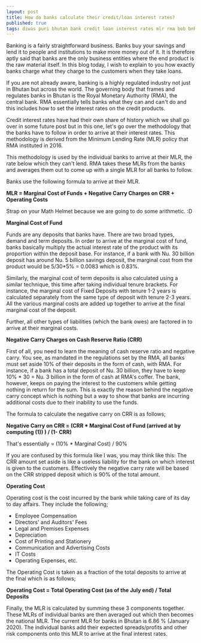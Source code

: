 ```yaml
---
layout: post
title: How do banks calculate their credit/loan interest rates?
published: true
tags: diwas puri bhutan bank credit loan interest rates mlr rma bob bnb dpnb tbank bdb
---
```


Banking is a fairly straightforward business. Banks buy your savings and lend it to people and institutions to make more money out of it. It is therefore aptly said that banks are the only business entities where the end product is the raw material itself. In this blog today, I wish to explain to you how exactly banks charge what they charge to the customers when they take loans.

If you are not already aware, banking is a highly regulated industry not just in Bhutan but across the world. The governing body that frames and regulates banks in Bhutan is the Royal Monetary Authority (RMA), the central bank. RMA essentially tells banks what they can and can't do and this includes how to set the interest rates on the credit products.

Credit interest rates have had their own share of history which we shall go over in some future post but in this one, let's go over the methodology that the banks have to follow in order to arrive at their interest rates. This methodology is derived from the Minimum Lending Rate (MLR) policy that RMA instituted in 2016.

This methodology is used by the individual banks to arrive at their MLR, the rate below which they can't lend. RMA takes these MLRs from the banks and averages them out to come up with a single MLR for all banks to follow.

Banks use the following formula to arrive at their MLR.

**MLR = Marginal Cost of Funds + Negative Carry Charges on CRR + Operating Costs**

Strap on your Math Helmet because we are going to do some arithmetic. :D

**Marginal Cost of Fund**

Funds are any deposits that banks have. There are two broad types, demand and term deposits. In order to arrive at the marginal cost of fund, banks basically multiply the actual interest rate of the product with its proportion within the deposit base. For instance, if a bank with Nu. 30 billion deposit has around Nu. 5 billion savings deposit, the marginal cost from the product would be 5/30*5% = 0.0083 which is 0.83%.

Similarly, the marginal cost of term deposits is also calculated using a similar technique, this time after taking individual tenure brackets. For instance, the marginal cost of Fixed Deposits with tenure 1-2 years is calculated separately from the same type of deposit with tenure 2-3 years. All the various marginal costs are added up together to arrive at the final marginal cost of the deposit.

Further, all other types of liabilities (which the bank owes) are factored in to arrive at their marginal costs.

**Negative Carry Charges on Cash Reserve Ratio (CRR)**

First of all, you need to learn the meaning of cash reserve ratio and negative carry. You see, as mandated in the regulations set by the RMA, all banks must set aside 10% of their deposits in the form of cash, with RMA. For instance, if a bank has a total deposit of Nu. 30 billion, they have to keep 10% * 30 = Nu. 3 billion in the form of cash at RMA's coffer. The bank, however, keeps on paying the interest to the customers while getting nothing in return for the sum. This is exactly the reason behind the negative carry concept which is nothing but a way to show that banks are incurring additional costs due to their inability to use the funds.

The formula to calculate the negative carry on CRR is as follows;

**Negative Carry on CRR = (CRR * Marginal Cost of Fund (arrived at by computing (1)) ) / (1- CRR)**

That's essentially = (10% * Marginal Cost) / 90%

If you are confused by this formula like I was, you may think like this: The CRR amount set aside is like a useless liability for the bank on which interest is given to the customers. Effectively the negative carry rate will be based on the CRR stripped deposit which is 90% of the total amount.

**Operating Cost**

Operating cost is the cost incurred by the bank while taking care of its day to day affairs. They include the following;
- Employee Compensation
- Directors' and Auditors' Fees
- Legal and Premises Expenses
- Depreciation
- Cost of Printing and Stationery
- Communication and Advertising Costs
- IT Costs
- Operating Expenses, etc.

The Operating Cost is taken as a fraction of the total deposits to arrive at the final which is as follows;

**Operating Cost = Total Operating Cost (as of the July end) / Total Deposits**

Finally, the MLR is calculated by summing these 3 components together. These MLRs of individual banks are then averaged out which then becomes the national MLR. The current MLR for banks in Bhutan is 6.86 % (January 2020). The individual banks add their expected spreads/profits and other risk components onto this MLR to arrive at the final interest rates.
